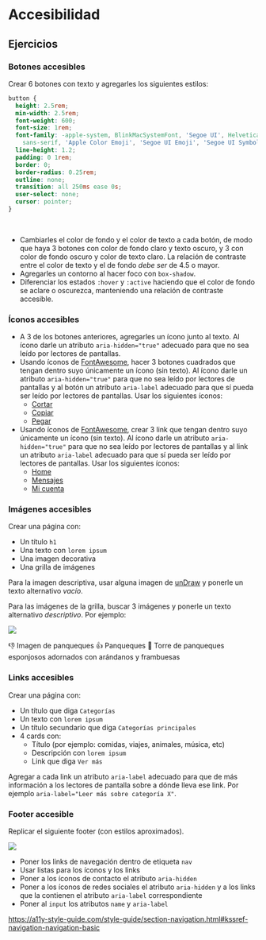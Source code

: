 # Accesibilidad

## Ejercicios

### Botones accesibles

Crear 6 botones con texto y agregarles los siguientes estilos:

```css
button {
  height: 2.5rem;
  min-width: 2.5rem;
  font-weight: 600;
  font-size: 1rem;
  font-family: -apple-system, BlinkMacSystemFont, 'Segoe UI', Helvetica, Arial,
    sans-serif, 'Apple Color Emoji', 'Segoe UI Emoji', 'Segoe UI Symbol';
  line-height: 1.2;
  padding: 0 1rem;
  border: 0;
  border-radius: 0.25rem;
  outline: none;
  transition: all 250ms ease 0s;
  user-select: none;
  cursor: pointer;
}
```

<br>

- Cambiarles el color de fondo y el color de texto a cada botón, de modo que haya 3 botones con color de fondo claro y texto oscuro, y 3 con color de fondo oscuro y color de texto claro. La relación de contraste entre el color de texto y el de fondo _debe ser_ de 4.5 o mayor.
- Agregarles un contorno al hacer foco con `box-shadow`.
- Diferenciar los estados `:hover` y `:active` haciendo que el color de fondo se aclare o oscurezca, manteniendo una relación de contraste accesible.

### Íconos accesibles

- A 3 de los botones anteriores, agregarles un ícono junto al texto. Al ícono darle un atributo `aria-hidden="true"` adecuado para que no sea leído por lectores de pantallas.
- Usando íconos de [FontAwesome](https://fontawesome.com/icons?d=gallery), hacer 3 botones cuadrados que tengan dentro suyo únicamente un ícono (sin texto). Al ícono darle un atributo `aria-hidden="true"` para que no sea leído por lectores de pantallas y al botón un atributo `aria-label` adecuado para que sí pueda ser leído por lectores de pantallas. Usar los siguientes íconos:
  - [Cortar](https://fontawesome.com/icons/cut?style=solid)
  - [Copiar](https://fontawesome.com/icons/copy?style=solid)
  - [Pegar](https://fontawesome.com/icons/paste?style=solid)
- Usando íconos de [FontAwesome](https://fontawesome.com/icons?d=gallery), crear 3 link que tengan dentro suyo únicamente un ícono (sin texto). Al ícono darle un atributo `aria-hidden="true"` para que no sea leído por lectores de pantallas y al link un atributo `aria-label` adecuado para que sí pueda ser leído por lectores de pantallas. Usar los siguientes íconos:
  - [Home](https://fontawesome.com/icons/home?style=solid)
  - [Mensajes](https://fontawesome.com/icons/envelope?style=solid)
  - [Mi cuenta](https://fontawesome.com/icons/user?style=solid)

### Imágenes accesibles

Crear una página con:

- Un título `h1`
- Una texto con `lorem ipsum`
- Una imagen decorativa
- Una grilla de imágenes

Para la imagen descriptiva, usar alguna imagen de [unDraw](https://undraw.co/illustrations) y ponerle un texto alternativo _vacío_.

Para las imágenes de la grilla, buscar 3 imágenes y ponerle un texto alternativo _descriptivo_. Por ejemplo:

![](https://i2.wp.com/www.hogarcocinafacil.com/wp-content/uploads/2016/08/como-hacer-pancakes-esponjosos.jpg?fit=500%2C334&ssl=1&w=640)

👎 Imagen de panqueques
👍 Panqueques
👏 Torre de panqueques esponjosos adornados con arándanos y frambuesas

### Links accesibles

Crear una página con:

- Un título que diga `Categorías`
- Un texto con `lorem ipsum`
- Un título secundario que diga `Categorías principales`
- 4 cards con:
  - Título (por ejemplo: comidas, viajes, animales, música, etc)
  - Descripción con `lorem ipsum`
  - Link que diga `Ver más`
    <br>

Agregar a cada link un atributo `aria-label` adecuado para que de más información a los lectores de pantalla sobre a dónde lleva ese link. Por ejemplo `aria-label="Leer más sobre categoría X"`.

### Footer accesible

Replicar el siguiente footer (con estilos aproximados).

![](https://i.ibb.co/GWy0dWg/Screen-Shot-2020-09-07-at-17-26-15.png)

- Poner los links de navegación dentro de etiqueta `nav`
- Usar listas para los íconos y los links
- Poner a los íconos de contacto el atributo `aria-hidden`
- Poner a los íconos de redes sociales el atributo `aria-hidden` y a los links que la contienen el atributo `aria-label` correspondiente
- Poner al `input` los atributos `name` y `aria-label`

https://a11y-style-guide.com/style-guide/section-navigation.html#kssref-navigation-navigation-basic
